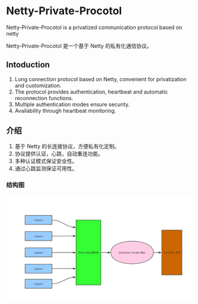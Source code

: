 # Netty-Private-Procotol

Netty-Private-Procotol is a privatized communication protocol based on netty

Netty-Private-Procotol 是一个基于 Netty 的私有化通信协议。

## Intoduction
1. Long connection protocol based on Netty, convenient for privatization and customization.
2. The protocol provides authentication, heartbeat and automatic reconnection functions.
3. Multiple authentication modes ensure security.
4. Availability through heartbeat monitoring.

## 介绍
1. 基于 Netty 的长连接协议，方便私有化定制。
2. 协议提供认证，心跳，自动重连功能。
3. 多种认证模式保证安全性。
4. 通过心跳监测保证可用性。

### 结构图
![avatar](https://github.com/PaulWang92115/NettyMVC/blob/master/nettymvc.png)
